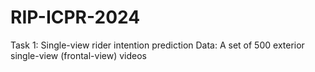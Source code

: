 # RIP-ICPR-2024

Task 1: Single-view rider intention prediction
Data: A set of 500 exterior single-view (frontal-view) videos
